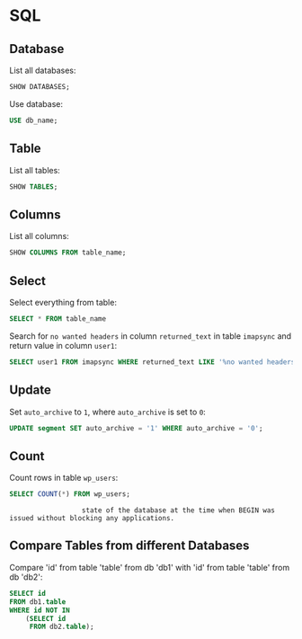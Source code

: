 # SQL

## Database

List all databases:

```sql
SHOW DATABASES;
```

Use database:

```sql
USE db_name;
```

## Table

List all tables:

```sql
SHOW TABLES;
```

## Columns

List all columns:

```sql
SHOW COLUMNS FROM table_name;
```

## Select

Select everything from table:

```sql
SELECT * FROM table_name
```

Search for `no wanted headers` in column `returned_text` in table `imapsync` and return value in column `user1`:

```sql
SELECT user1 FROM imapsync WHERE returned_text LIKE '%no wanted headers%';
```

## Update

Set `auto_archive` to `1`, where `auto_archive` is set to `0`:

```sql
UPDATE segment SET auto_archive = '1' WHERE auto_archive = '0';
```

## Count

Count rows in table `wp_users`:

```sql
SELECT COUNT(*) FROM wp_users;
```
                      state of the database at the time when BEGIN was issued without blocking any applications.


## Compare Tables from different Databases

Compare 'id' from table 'table' from db 'db1' with 'id' from table 'table' from db 'db2':

```sql
SELECT id
FROM db1.table
WHERE id NOT IN
    (SELECT id
     FROM db2.table);
```
